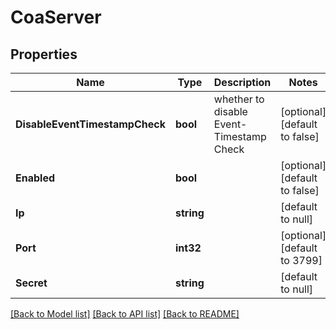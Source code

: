 # CoaServer

## Properties
Name | Type | Description | Notes
------------ | ------------- | ------------- | -------------
**DisableEventTimestampCheck** | **bool** | whether to disable Event-Timestamp Check | [optional] [default to false]
**Enabled** | **bool** |  | [optional] [default to false]
**Ip** | **string** |  | [default to null]
**Port** | **int32** |  | [optional] [default to 3799]
**Secret** | **string** |  | [default to null]

[[Back to Model list]](../README.md#documentation-for-models) [[Back to API list]](../README.md#documentation-for-api-endpoints) [[Back to README]](../README.md)

